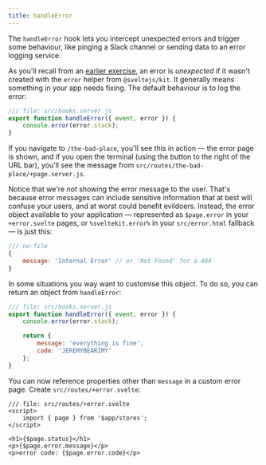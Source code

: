```yaml
---
title: handleError
---
```


The `handleError` hook lets you intercept unexpected errors and trigger some behaviour, like pinging a Slack channel or sending data to an error logging service.

As you'll recall from an [earlier exercise](error-basics), an error is _unexpected_ if it wasn't created with the `error` helper from `@sveltejs/kit`. It generally means something in your app needs fixing. The default behaviour is to log the error:

```js
/// file: src/hooks.server.js
export function handleError({ event, error }) {
	console.error(error.stack);
}
```

If you navigate to `/the-bad-place`, you'll see this in action — the error page is shown, and if you open the terminal (using the button to the right of the URL bar), you'll see the message from `src/routes/the-bad-place/+page.server.js`.

Notice that we're _not_ showing the error message to the user. That's because error messages can include sensitive information that at best will confuse your users, and at worst could benefit evildoers. Instead, the error object available to your application — represented as `$page.error` in your `+error.svelte` pages, or `%sveltekit.error%` in your `src/error.html` fallback — is just this:

```js
/// no-file
{
	message: 'Internal Error' // or 'Not Found' for a 404
}
```

In some situations you way want to customise this object. To do so, you can return an object from `handleError`:

```js
/// file: src/hooks.server.js
export function handleError({ event, error }) {
	console.error(error.stack);

	return {
		message: 'everything is fine',
		code: 'JEREMYBEARIMY'
	};
}
```

You can now reference properties other than `message` in a custom error page. Create `src/routes/+error.svelte`:

```svelte
/// file: src/routes/+error.svelte
<script>
	import { page } from '$app/stores';
</script>

<h1>{$page.status}</h1>
<p>{$page.error.message}</p>
<p>error code: {$page.error.code}</p>
```